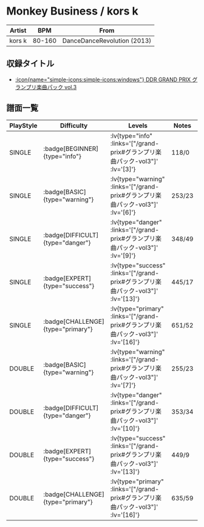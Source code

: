 # Monkey Business / kors k

|Artist|BPM|From|
|------|---|----|
|kors k|80-160|DanceDanceRevolution (2013)|

## 収録タイトル

- [ :icon{name="simple-icons:simple-icons:windows"} DDR GRAND PRIX グランプリ楽曲パック vol.3](/grand-prix#グランプリ楽曲パック-vol3)

## 譜面一覧

|PlayStyle|Difficulty|Levels|Notes|Movie|
|---------|----------|------|-----|-----|
|SINGLE| :badge[BEGINNER]{type="info"} | :lv{type="info" :links='["/grand-prix#グランプリ楽曲パック-vol3"]' :lv='[3]'} |118/0||
|SINGLE| :badge[BASIC]{type="warning"} | :lv{type="warning" :links='["/grand-prix#グランプリ楽曲パック-vol3"]' :lv='[6]'} |253/23||
|SINGLE| :badge[DIFFICULT]{type="danger"} | :lv{type="danger" :links='["/grand-prix#グランプリ楽曲パック-vol3"]' :lv='[9]'} |348/49||
|SINGLE| :badge[EXPERT]{type="success"} | :lv{type="success" :links='["/grand-prix#グランプリ楽曲パック-vol3"]' :lv='[13]'} |445/17||
|SINGLE| :badge[CHALLENGE]{type="primary"} | :lv{type="primary" :links='["/grand-prix#グランプリ楽曲パック-vol3"]' :lv='[16]'} |651/52||
|DOUBLE| :badge[BASIC]{type="warning"} | :lv{type="warning" :links='["/grand-prix#グランプリ楽曲パック-vol3"]' :lv='[7]'} |255/23||
|DOUBLE| :badge[DIFFICULT]{type="danger"} | :lv{type="danger" :links='["/grand-prix#グランプリ楽曲パック-vol3"]' :lv='[10]'} |353/34||
|DOUBLE| :badge[EXPERT]{type="success"} | :lv{type="success" :links='["/grand-prix#グランプリ楽曲パック-vol3"]' :lv='[13]'} |449/9||
|DOUBLE| :badge[CHALLENGE]{type="primary"} | :lv{type="primary" :links='["/grand-prix#グランプリ楽曲パック-vol3"]' :lv='[16]'} |635/59||
